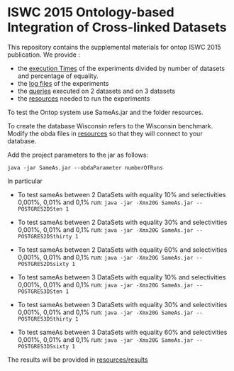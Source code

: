 ISWC 2015 
Ontology-based Integration of Cross-linked Datasets
==============

This repository contains the supplemental materials  for ontop ISWC 2015 publication.
We provide :

* the [execution Times](executionTimes) of the experiments divided by number of datasets and percentage of equality.
* the [log files](logFiles) of the experiments 
* the [queries](queries) executed on 2 datasets and on 3 datasets
* the [resources](resources/sameAs/ontowis) needed to run the experiments



To test the Ontop system use SameAs.jar and the folder resources.

To create the database Wisconsin refers to the Wisconsin benchmark.
Modify the obda files in [resources](resources) so that they will connect to your database.

Add the project parameters to the jar as follows:

 `java -jar SameAs.jar --obdaParameter numberOfRuns`
 
In particular

* To test sameAs between 2 DataSets with equality 10% and selectivities 0,001%, 0,01% and 0,1% run:
 `java -jar -Xmx20G SameAs.jar --POSTGRES2DSten 1 `

* To test sameAs between 2 DataSets with equality 30% and selectivities 0,001%, 0,01% and 0,1% run:
 `java -jar -Xmx20G SameAs.jar --POSTGRES2DSthirty 1 `

* To test sameAs between 2 DataSets with equality 60% and selectivities 0,001%, 0,01% and 0,1% run:
 `java -jar -Xmx20G SameAs.jar --POSTGRES2DSsixty 1 `

* To test sameAs between 3 DataSets with equality 10% and selectivities 0,001%, 0,01% and 0,1% run:
 `java -jar -Xmx20G SameAs.jar --POSTGRES3DSten 1 `

* To test sameAs between 3 DataSets with equality 30% and selectivities 0,001%, 0,01% and 0,1% run:
 `java -jar -Xmx20G SameAs.jar --POSTGRES3DSthirty 1 `

* To test sameAs between 3 DataSets with equality 60% and selectivities 0,001%, 0,01% and 0,1% run:
 `java -jar -Xmx20G SameAs.jar --POSTGRES3DSsixty 1 `

The results will be provided in [resources/results](resources/results)





